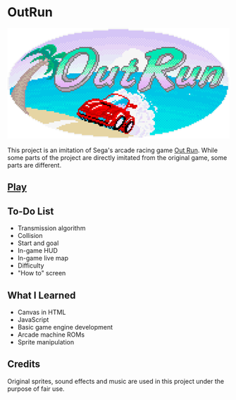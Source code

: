# OutRun
<div align="center">
<img src="./readme-images/logo.gif" >
</div>

This project is an imitation of Sega's arcade racing game <a href="https://en.wikipedia.org/wiki/Out_Run">Out Run</a>. While some parts of the project are directly imitated from the original game, some parts are different.

## [Play](https://biarmic.github.io/outrun-js/)

## To-Do List
* Transmission algorithm
* Collision
* Start and goal
* In-game HUD
* In-game live map
* Difficulty
* "How to" screen

## What I Learned
* Canvas in HTML
* JavaScript
* Basic game engine development
* Arcade machine ROMs
* Sprite manipulation

## Credits
Original sprites, sound effects and music are used in this project under the purpose of fair use.